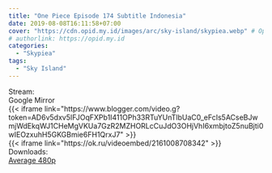 ```yaml
---
title: "One Piece Episode 174 Subtitle Indonesia"
date: 2019-08-08T16:11:58+07:00
cover: "https://cdn.opid.my.id/images/arc/sky-island/skypiea.webp" # Optional, cover
# authorlink: https://opid.my.id
categories:
  - "Skypiea"
tags:
  - "Sky Island"
---
```

<div class="ui menu violet borderless inverted">
  <div class="header item active">
        Stream:
    </div>
  <a class="active item" data-tab="google">
    <i class="google drive icon"></i> Google
  </a>
  <a class="item nounderline" data-tab="mirror">
    <i class="odnoklassniki icon"></i> Mirror
  </a>
</div>
<div class="ui bottom attached tab segment active" style="border:0 !important;" data-tab="google">
{{< iframe link="https://www.blogger.com/video.g?token=AD6v5dxv5IFJOqFXPb1I411OPh33RTuYUnTlbUaC0_eFcIs5ACseBJwmjWdEkqWJ1CHeMgVKUa7GzR2MZHORLcCuJdO3OHjVhI6xmbjtoZ5nuBjti0wIEOzxuhH5GKGBmie6FH1QrxJ7" >}}
</div>
<div class="ui bottom attached tab segment" style="border:0 !important;" data-tab="mirror">
{{< iframe link="https://ok.ru/videoembed/2161008708342" >}}
</div>
<div class="ui menu violet borderless inverted">
  <div class="header item active">
        Downloads:
    </div>
  <a class="item nounderline" href="https://ouo.io/PWtm6S" target="_blank" rel="dofollow"><i class="google drive icon"></i>
    Average 480p</a>
</div>